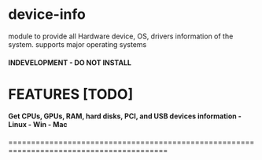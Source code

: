 # device-info
module to provide all Hardware device, OS, drivers information of the system. supports major operating systems


#### INDEVELOPMENT - DO NOT INSTALL



# FEATURES [TODO]

#### Get CPUs, GPUs, RAM, hard disks, PCI, and USB devices information - Linux - Win - Mac
=========================================================================================
